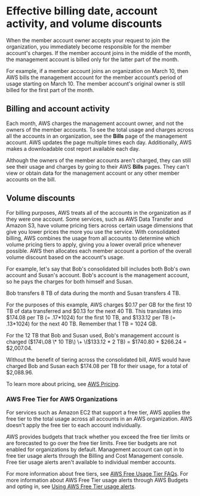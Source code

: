 # Effective billing date, account activity, and volume discounts<a name="useconsolidatedbilling-effective"></a>

When the member account owner accepts your request to join the organization, you immediately become responsible for the member account's charges\. If the member account joins in the middle of the month, the management account is billed only for the latter part of the month\.

For example, if a member account joins an organization on March 10, then AWS bills the management account for the member account’s period of usage starting on March 10\. The member account's original owner is still billed for the first part of the month\.

## Billing and account activity<a name="useconsolidatedbilling-activity"></a>

Each month, AWS charges the management account owner, and not the owners of the member accounts\. To see the total usage and charges across all the accounts in an organization, see the **Bills** page of the management account\. AWS updates the page multiple times each day\. Additionally, AWS makes a downloadable cost report available each day\.

Although the owners of the member accounts aren't charged, they can still see their usage and charges by going to their AWS **Bills** pages\. They can't view or obtain data for the management account or any other member accounts on the bill\. 

## Volume discounts<a name="useconsolidatedbilling-discounts"></a>

For billing purposes, AWS treats all of the accounts in the organization as if they were one account\. Some services, such as AWS Data Transfer and Amazon S3, have volume pricing tiers across certain usage dimensions that give you lower prices the more you use the service\. With consolidated billing, AWS combines the usage from all accounts to determine which volume pricing tiers to apply, giving you a lower overall price whenever possible\. AWS then allocates each member account a portion of the overall volume discount based on the account's usage\.

For example, let's say that Bob's consolidated bill includes both Bob's own account and Susan's account\. Bob's account is the management account, so he pays the charges for both himself and Susan\.

Bob transfers 8 TB of data during the month and Susan transfers 4 TB\.

For the purposes of this example, AWS charges $0\.17 per GB for the first 10 TB of data transferred and $0\.13 for the next 40 TB\. This translates into $174\.08 per TB \(= \.17\*1024\) for the first 10 TB, and $133\.12 per TB \(= \.13\*1024\) for the next 40 TB\. Remember that 1 TB = 1024 GB\.

For the 12 TB that Bob and Susan used, Bob's management account is charged \($174\.08 \* 10 TB\) \+ \($133\.12 \* 2 TB\) = $1740\.80 \+ $266\.24 = $2,007\.04\.

Without the benefit of tiering across the consolidated bill, AWS would have charged Bob and Susan each $174\.08 per TB for their usage, for a total of $2,088\.96\.

To learn more about pricing, see [AWS Pricing](http://aws.amazon.com/pricing/)\.

### AWS Free Tier for AWS Organizations<a name="cb-free"></a>

For services such as Amazon EC2 that support a free tier, AWS applies the free tier to the total usage across all accounts in an AWS organization\. AWS doesn't apply the free tier to each account individually\.

AWS provides budgets that track whether you exceed the free tier limits or are forecasted to go over the free tier limits\. Free tier budgets are not enabled for organizations by default\. Management account can opt in to free tier usage alerts through the Billing and Cost Management console\. Free tier usage alerts aren't available to individual member accounts\.

For more information about free tiers, see [AWS Free Usage Tier FAQs](https://aws.amazon.com/free/faqs/)\. For more information about AWS Free Tier usage alerts through AWS Budgets and opting in, see [Using AWS Free Tier usage alerts](tracking-free-tier-usage.md#free-budget)\.